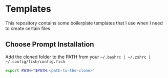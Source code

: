# Templates

This repository contains some boilerplate templates that I use when I need to create certain files

## Choose Prompt Installation

Add the cloned folder to the PATH from your `~/.bashrc | ~/.zshrc | ~/.config/fish/config.fish`

```bash
export PATH="$PATH:<path-to-the-clone>"
```

